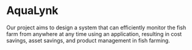 # AquaLynk
Our project aims to design a system that can efficiently monitor the fish farm from anywhere at any time using an application, resulting in cost savings, asset savings, and product management in fish farming.
